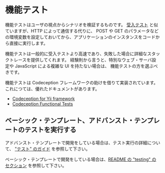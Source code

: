 機能テスト
==========

機能テストはユーザの視点からシナリオを検証するものです。
[受入テスト](test-acceptance.md) と似ていますが、HTTP によって通信する代りに、
POST や GET のパラメータなどの環境変数を設定しておいてから、アプリケーションのインスタンスをコードから直接に実行します。

機能テストは一般的に受入テストより高速であり、失敗した場合に詳細なスタックトレースを提供してくれます。
経験則から言うと、特別なウェブ・サーバ設定や JavaScript による複雑な UI を持たない場合は、
機能テストの方を選ぶべきです。

機能テストは Codeception フレームワークの助けを借りて実装されています。これにつては、優れたドキュメントがあります。

- [Codeception for Yii framework](http://codeception.com/for/yii)
- [Codeception Functional Tests](http://codeception.com/docs/04-FunctionalTests)

## ベーシック・テンプレート、アドバンスト・テンプレートのテストを実行する

アドバンスト・テンプレートで開発をしている場合は、テスト実行の詳細について、
["テスト" のガイド](https://github.com/yiisoft/yii2-app-advanced/blob/master/docs/guide-ja/start-testing.md) を参照して下さい。

ベーシック・テンプレートで開発をしている場合は、[README の "testing" のセクション](https://github.com/yiisoft/yii2-app-basic/blob/master/README.md#testing) を参照して下さい。
